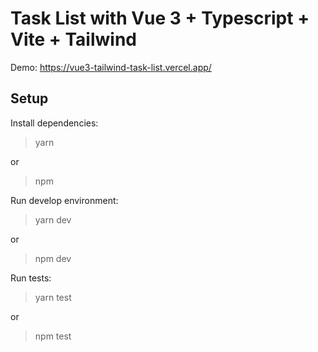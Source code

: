 # Task List with Vue 3 + Typescript + Vite + Tailwind

Demo: https://vue3-tailwind-task-list.vercel.app/

## Setup

Install dependencies:

> yarn 

or

> npm

Run develop environment:

> yarn dev

or

> npm dev

Run tests:

> yarn test

or

> npm test
